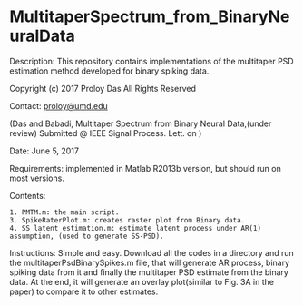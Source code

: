 # MultitaperSpectrum_from_BinaryNeuralData

Description: This repository contains implementations of the multitaper PSD estimation method developed for binary spiking data.

Copyright (c) 2017 Proloy Das All Rights Reserved 

Contact: proloy@umd.edu

(Das and Babadi, Multitaper Spectrum from Binary Neural Data,(under review) Submitted @ IEEE Signal Process. Lett. on )

Date: June 5, 2017

Requirements:
  implemented in Matlab R2013b version, but should run on most versions.
  
Contents:

    1. PMTM.m: the main script.
    3. SpikeRaterPlot.m: creates raster plot from Binary data.
    4. SS_latent_estimation.m: estimate latent process under AR(1) assumption, (used to generate SS-PSD).
    
Instructions: Simple and easy.
  Download all the codes in a directory and run the multitaperPsdBinarySpikes.m file, that will generate AR process, binary spiking data from it and finally the multitaper PSD estimate from the binary data. At the end, it will generate an overlay plot(similar to Fig. 3A in the paper) to compare it to other estimates.
